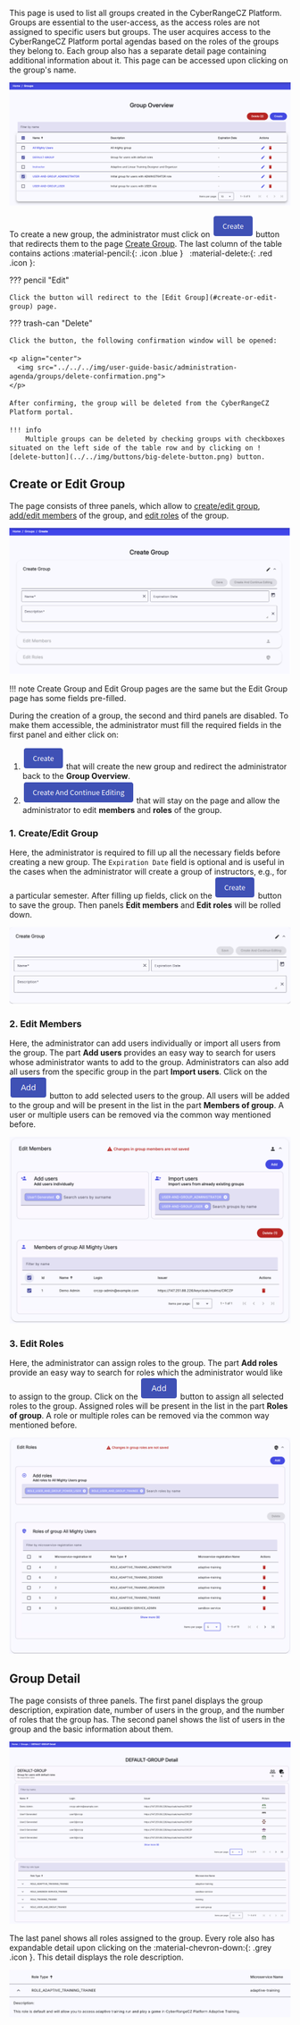 This page is used to list all groups created in the CyberRangeCZ Platform. Groups are essential to the user-access, as the access roles are not assigned to specific users but groups. The user acquires access to the CyberRangeCZ Platform portal agendas based on the roles of the groups they belong to. Each group also has a separate detail page containing additional information about it. This page can be accessed upon clicking on the group's name.

![group-overview](../../img/user-guide-basic/administration-agenda/groups/group-overview.png)

To create a new group, the administrator must click on ![create-button](../../img/buttons/create-button.png) button that redirects them to the page [Create Group](#create-or-edit-group). The last column of the table contains actions :material-pencil:{: .icon .blue } &nbsp; :material-delete:{: .red .icon }:


??? pencil "Edit"

    Click the button will redirect to the [Edit Group](#create-or-edit-group) page.

??? trash-can "Delete"

    Click the button, the following confirmation window will be opened:

    <p align="center">
      <img src="../../../img/user-guide-basic/administration-agenda/groups/delete-confirmation.png">
    </p>

    After confirming, the group will be deleted from the CyberRangeCZ Platform portal.

    !!! info
        Multiple groups can be deleted by checking groups with checkboxes situated on the left side of the table row and by clicking on ![delete-button](../../img/buttons/big-delete-button.png) button.

## Create or Edit Group

The page consists of three panels, which allow to [create/edit group](#1-createedit-group), [add/edit members](#2-edit-members) of the group, and [edit roles](#3-edit-roles) of the group.

![create-group](../../img/user-guide-basic/administration-agenda/groups/create-group-all.png)

!!! note
    Create Group and Edit Group pages are the same but the Edit Group page has some fields pre-filled.

During the creation of a group, the second and third panels are disabled. To make them accessible, the administrator must fill the required fields in the first panel and either click on:

1. ![create-button](../../img/buttons/create-button.png) that will create the new group and redirect the administrator back to the **Group Overview**.
2. ![create-and-edit-button](../../img/buttons/create-and-continue-button.png) that will stay on the page and allow the administrator to edit **members** and **roles** of the group.

### 1. Create/Edit Group
Here, the administrator is required to fill up all the necessary fields before creating a new group. The `Expiration Date` field is optional and is useful in the cases when the administrator will create a group of instructors, e.g., for a particular semester. After filling up fields, click on the ![create-button](../../img/buttons/create-button.png) button to save the group. Then panels **Edit members** and **Edit roles** will be rolled down.

![create-group-panel](../../img/user-guide-basic/administration-agenda/groups/create-group.png)
### 2. Edit Members
Here, the administrator can add users individually or import all users from the group. The part **Add users** provides an easy way to search for users whose administrator wants to add to the group. Administrators can also add all users from the specific group in the part **Import users**. Click on the ![add-button](../../img/buttons/add-button.png) button to add selected users to the group. All users will be added to the group and will be present in the list in the part **Members of group**. A user or multiple users can be removed via the common way mentioned before.

![edit-members-panel](../../img/user-guide-basic/administration-agenda/groups/edit-members.png)
### 3. Edit Roles
Here, the administrator can assign roles to the group. The part **Add roles** provide an easy way to search for roles which the administrator would like to assign to the group. Click on the ![add-button](../../img/buttons/add-button.png) button to assign all selected roles to the group. Assigned roles will be present in the list in the part **Roles of group**. A role or multiple roles can be removed via the common way mentioned before.

![edit-members-panel](../../img/user-guide-basic/administration-agenda/groups/edit-roles.png)

## Group Detail

The page consists of three panels. The first panel displays the group description, expiration date, number of users in the group, and the number of roles that the group has. The second panel shows the list of users in the group and the basic information about them.

![group-detail](../../img/user-guide-basic/administration-agenda/groups/group-detail.png)

The last panel shows all roles assigned to the group. Every role also has expandable detail upon clicking on the :material-chevron-down:{: .grey .icon }. This detail displays the role description.

![group-detail-role-detail](../../img/user-guide-basic/administration-agenda/groups/group-role-detail.png)
